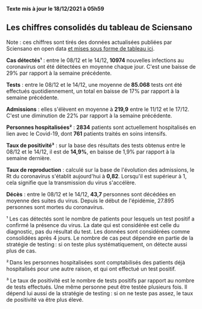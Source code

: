 <strong>Texte mis à jour le 18/12/2021 à 05h59</strong><h2>Les chiffres consolidés du tableau de Sciensano</h2><p>Note : ces chiffres sont tirés des données actualisées publiées par Sciensano en open data <a href='https://datastudio.google.com/embed/u/0/reporting/c14a5cfc-cab7-4812-848c-0369173148ab/page/ZwmOB_blank'>et mises sous forme de tableau ici</a>.<p><strong>Cas détectés¹</strong> : entre le 08/12 et le 14/12,<strong> 10974</strong> nouvelles infections au coronavirus ont été détectées en moyenne chaque jour. C'est une baisse de 29% par rapport à la semaine précédente.<p><strong>Tests</strong> : entre le 08/12 et le 14/12, une moyenne de<strong> 85.068</strong> tests ont été effectués quotidiennement, un total en baisse de 17% par rapport à la semaine précédente.<p><strong>Admissions</strong> : elles s'élèvent en moyenne à <strong> 219,9</strong> entre le 11/12 et le 17/12. C'est une diminution de 22% par rapport à la semaine précédente.<p><strong>Personnes hospitalisées²</strong> : <strong>2834</strong> patients sont actuellement hospitalisés en lien avec le Covid-19, dont <strong>761</strong> patients traités en soins intensifs.<p><strong>Taux de positivité³</strong> : sur la base des résultats des tests obtenus entre le 08/12 et le 14/12, il est de <strong>14,9%</strong>, en baisse de 1,9% par rapport à la semaine dernière.<p><strong>Taux de reproduction</strong> : calculé sur la base de l'évolution des admissions, le Rt du coronavirus s'établit aujourd'hui à <strong>0,82</strong>. Lorsqu'il est supérieur à 1, cela signifie que la transmission du virus s'accélère.<p><strong>Décès</strong> : entre le 08/12 et le 14/12,<strong> 43,7</strong> personnes sont décédées en moyenne des suites du virus. Depuis le début de l'épidémie, 27.895 personnes sont mortes du coronavirus.<p>¹ Les cas détectés sont le nombre de patients pour lesquels un test positif a confirmé la présence du virus. La date qui est considérée est celle du diagnostic, pas du résultat du test. Les données sont considérées comme consolidées après 4 jours. Le nombre de cas peut dépendre en partie de la stratégie de testing : si on teste plus systématiquement, on détecte aussi plus de cas.<p>² Dans les personnes hospitalisées sont comptabilisés des patients déjà hospitalisés pour une autre raison, et qui ont effectué un test positif.<p>³ Le taux de positivité est le nombre de tests positifs par rapport au nombre de tests effectués. Une même personne peut être testée plusieurs fois. Il dépend lui aussi de la stratégie de testing : si on ne teste pas assez, le taux de positivité va être plus élevé.